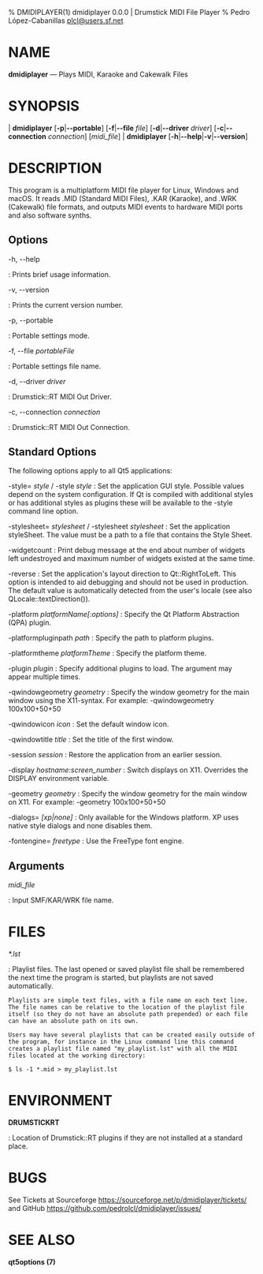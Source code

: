 % DMIDIPLAYER(1) dmidiplayer 0.0.0 | Drumstick MIDI File Player
% Pedro López-Cabanillas <plcl@users.sf.net>

# NAME

**dmidiplayer** — Plays MIDI, Karaoke and Cakewalk Files

# SYNOPSIS

| **dmidiplayer** \[**-p**|**--portable**] [**-f**|**--file** _file_] [**-d**|**--driver** _driver_] [**-c**|**--connection** _connection_] \[_midi_file_]
| **dmidiplayer** \[**-h**|**--help**|**-v**|**--version**]

# DESCRIPTION

This program is a multiplatform MIDI file player for Linux, Windows and macOS. 
It reads .MID (Standard MIDI Files), .KAR (Karaoke), and .WRK (Cakewalk) file formats, 
and outputs MIDI events to hardware MIDI ports and also software synths.

## Options

-h, --help

:   Prints brief usage information.

-v, --version

:   Prints the current version number.

-p, --portable

:   Portable settings mode.

-f, --file _portableFile_

:   Portable settings file name.
  
-d, --driver _driver_

:   Drumstick::RT MIDI Out Driver.

-c, --connection _connection_

:   Drumstick::RT MIDI Out Connection.

## Standard Options

The following options apply to all Qt5 applications:

-style= _style_ / -style _style_
:   Set the application GUI style. Possible values depend on the system configuration. 
    If Qt is compiled with additional styles or has additional styles as plugins these
    will be available to the -style command line option.

-stylesheet= _stylesheet_ / -stylesheet _stylesheet_
:   Set the application styleSheet. The value must be a path to a file that contains the Style Sheet.

-widgetcount
:   Print debug message at the end about number of widgets left undestroyed and maximum number of widgets existed at the same time.

-reverse
:   Set the application's layout direction to Qt::RightToLeft. This option is intended to aid debugging and should not be used in production. 
    The default value is automatically detected from the user's locale (see also QLocale::textDirection()).

-platform _platformName[:options]_
:   Specify the Qt Platform Abstraction (QPA) plugin.

-platformpluginpath _path_
:   Specify the path to platform plugins.

-platformtheme _platformTheme_
:   Specify the platform theme.

-plugin _plugin_
:   Specify additional plugins to load. The argument may appear multiple times.

-qwindowgeometry _geometry_
:   Specify the window geometry for the main window using the X11-syntax. For example: -qwindowgeometry 100x100+50+50

-qwindowicon _icon_
:   Set the default window icon.

-qwindowtitle _title_
:   Set the title of the first window.

-session _session_
:   Restore the application from an earlier session.

-display _hostname:screen_number_
:   Switch displays on X11. Overrides the DISPLAY environment variable.

-geometry _geometry_
:   Specify the window geometry for the main window on X11. For example: -geometry 100x100+50+50

-dialogs= _[xp|none]_
:   Only available for the Windows platform. XP uses native style dialogs and none disables them.

-fontengine= _freetype_
:   Use the FreeType font engine.

## Arguments

_midi_file_

:   Input SMF/KAR/WRK file name.

# FILES

*\*.lst*

:   Playlist files. The last opened or saved playlist file shall be remembered the next time the program is started, but playlists are not saved automatically.

    Playlists are simple text files, with a file name on each text line. The file names can be relative to the location of the playlist file itself (so they do not have an absolute path prepended) or each file can have an absolute path on its own.

    Users may have several playlists that can be created easily outside of the program, for instance in the Linux command line this command creates a playlist file named "my_playlist.lst" with all the MIDI files located at the working directory:

~~~
$ ls -1 *.mid > my_playlist.lst
~~~

# ENVIRONMENT

**DRUMSTICKRT**

:   Location of Drumstick::RT plugins if they are not
    installed at a standard place.

# BUGS

See Tickets at Sourceforge <https://sourceforge.net/p/dmidiplayer/tickets/> and GitHub <https://github.com/pedrolcl/dmidiplayer/issues/>

# SEE ALSO

**qt5options (7)**
 
